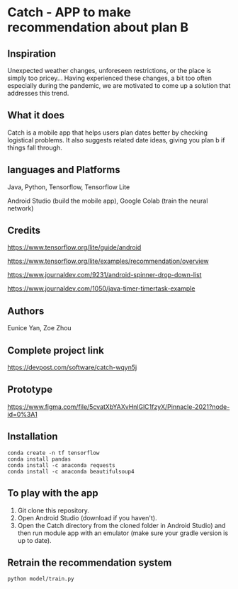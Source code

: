 # Catch - APP to make recommendation about plan B

## Inspiration
Unexpected weather changes, unforeseen restrictions, or the place is simply too pricey... 
Having experienced these changes, a bit too often especially during the pandemic, we are 
motivated to come up a solution that addresses this trend.

## What it does
Catch is a mobile app that helps users plan dates better by checking logistical problems.
It also suggests related date ideas, giving you plan b if things fall through.

## languages and Platforms
Java, Python, Tensorflow, Tensorflow Lite

Android Studio (build the mobile app), Google Colab (train the neural network)

## Credits

https://www.tensorflow.org/lite/guide/android

https://www.tensorflow.org/lite/examples/recommendation/overview

https://www.journaldev.com/9231/android-spinner-drop-down-list

https://www.journaldev.com/1050/java-timer-timertask-example

## Authors
Eunice Yan, Zoe Zhou

## Complete project link

https://devpost.com/software/catch-wqyn5j

## Prototype

https://www.figma.com/file/5cvatXbYAXvHnlGlC1fzyX/Pinnacle-2021?node-id=0%3A1

## Installation

```
conda create -n tf tensorflow
conda install pandas
conda install -c anaconda requests 
conda install -c anaconda beautifulsoup4
```
## To play with the app

1. Git clone this repository.
2. Open Android Studio (download if you haven't).
3. Open the Catch directory from the cloned folder in Android Studio) and then run module app with an emulator (make sure your gradle version is up to date).

## Retrain the recommendation system

```
python model/train.py
```


